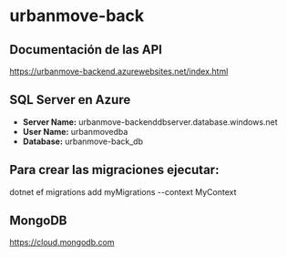 # urbanmove-back

## Documentación de las API

https://urbanmove-backend.azurewebsites.net/index.html

## SQL Server en Azure

- **Server Name:** urbanmove-backenddbserver.database.windows.net
- **User Name:** urbanmovedba
- **Database:** urbanmove-back_db

## Para crear las migraciones ejecutar:

dotnet ef migrations add myMigrations --context MyContext

## MongoDB

https://cloud.mongodb.com